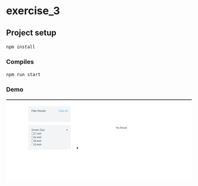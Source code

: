 # exercise_3

## Project setup
```
npm install
```

### Compiles 
```
npm run start
```

### Demo 
![Alt Text](ex3.gif)
